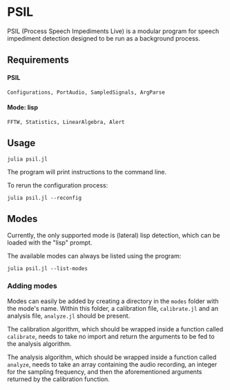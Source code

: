 # PSIL

PSIL (Process Speech Impediments Live) is a modular program for speech impediment detection designed to be run as a background process.

## Requirements

#### PSIL

```
Configurations, PortAudio, SampledSignals, ArgParse
```

#### Mode: lisp

```
FFTW, Statistics, LinearAlgebra, Alert
```

## Usage

```
julia psil.jl
```

The program will print instructions to the command line.

To rerun the configuration process:

```
julia psil.jl --reconfig
```

## Modes

Currently, the only supported mode is (lateral) lisp detection, which can be loaded with the "lisp" prompt.

The available modes can always be listed using the program:

```
julia psil.jl --list-modes
```

### Adding modes

Modes can easily be added by creating a directory in the `modes` folder with the mode's name.
Within this folder, a calibration file, `calibrate.jl` and an analysis file, `analyze.jl` should be present.

The calibration algorithm, which should be wrapped inside a function called `calibrate`, needs to take no import and return the arguments to be fed to the analysis algorithm.

The analysis algorithm, which should be wrapped inside a function called `analyze`, needs to take an array containing the audio recording, an integer for the sampling frequency, and then the aforementioned arguments returned by the calibration function.

